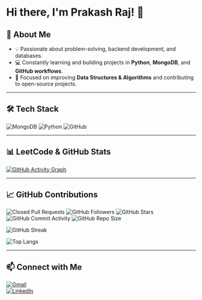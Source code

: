 # Hi there, I'm Prakash Raj! 👋

## 🚀 About Me
- 💡 Passionate about problem-solving, backend development, and databases.
- 💻 Constantly learning and building projects in **Python**, **MongoDB**, and **GitHub workflows**.
- 🎯 Focused on improving **Data Structures & Algorithms** and contributing to open-source projects.

---

## 🛠 Tech Stack
![MongoDB](https://img.shields.io/badge/MongoDB-4EA94B?style=for-the-badge&logo=mongodb&logoColor=white)
![Python](https://img.shields.io/badge/Python-3776AB?style=for-the-badge&logo=python&logoColor=white)
![GitHub](https://img.shields.io/badge/GitHub-100000?style=for-the-badge&logo=github&logoColor=white)

---

## 📊 LeetCode & GitHub Stats  


[![GitHub Activity Graph](https://github-readme-activity-graph.vercel.app/graph?username=prakashraj42&bg_color=000000&color=00fbff&line=1bb139&point=284a52&area=true&hide_border=true)](https://github.com/ashutosh00710/github-readme-activity-graph)

---


## 📈 GitHub Contributions  

![Closed Pull Requests](https://img.shields.io/github/issues-pr-closed/prakashraj42/mylearnings.svg)
![GitHub Followers](https://img.shields.io/github/followers/prakashraj42?style=for-the-badge)
![GitHub Stars](https://img.shields.io/github/stars/prakashraj42?style=for-the-badge)
![GitHub Commit Activity](https://img.shields.io/github/commit-activity/y/prakashraj42/mylearnings?style=for-the-badge)
![GitHub Repo Size](https://img.shields.io/github/repo-size/prakashraj42/mylearnings?style=for-the-badge)

![GitHub Streak](https://github-readme-streak-stats.herokuapp.com/?user=prakashraj42&theme=dark&hide_border=true)  

![Top Langs](https://github-readme-stats.vercel.app/api/top-langs/?username=prakashraj42&layout=compact&theme=dark)  


---

## 📫 Connect with Me  
[![Gmail](https://img.shields.io/badge/Gmail-D14836?style=for-the-badge&logo=gmail&logoColor=white)](mailto:prakashraj42mng@gmail.com)  
[![LinkedIn](https://img.shields.io/badge/LinkedIn-0077B5?style=for-the-badge&logo=linkedin&logoColor=white)](www.linkedin.com/in/prakash-raj-54800a356/)  
